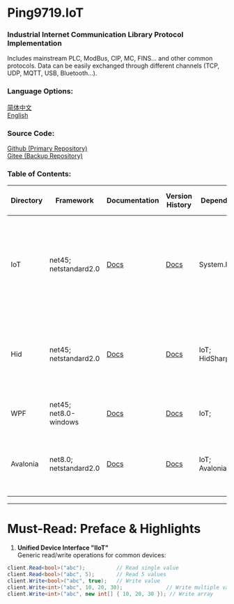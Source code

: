 ﻿# Ping9719.IoT

### Industrial Internet Communication Library Protocol Implementation
Includes mainstream PLC, ModBus, CIP, MC, FINS... and other common protocols. Data can be easily exchanged through different channels (TCP, UDP, MQTT, USB, Bluetooth...).

### Language Options:
[简体中文](README.md) </br>
[English](README_en-US.md) </br>

### Source Code:
[Github (Primary Repository)](https://github.com/ping9719/IoT)  
[Gitee (Backup Repository)](https://gitee.com/ping9719/IoT)   

### Table of Contents:
| Directory  | Framework                 | Documentation                                 | Version History                            | Dependencies          | NuGet Package<br>(Released when stable) | Description |
|------------|---------------------------|-----------------------------------------------|--------------------------------------------|-----------------------|-----------------------------------------|-------------|
| IoT        | net45;<br>netstandard2.0  | [Docs](Ping9719.IoT/docs/README.md)           |[Docs](Ping9719.IoT/docs/VERSION.md)        | System.IO.Ports       | Ping9719.IoT                            | Cross-platform library. Includes communication (TCP, UDP, USB...), protocols (ModBus, MC, FINS...), algorithms (CRC, LRC...), and devices (RFID, scanners...) |
| Hid        | net45;<br>netstandard2.0  | [Docs](Ping9719.IoT.Hid/docs/README.md)       |[Docs](Ping9719.IoT.Hid/docs/VERSION.md)    | IoT;<br>HidSharp     | Ping9719.IoT.Hid                        | Cross-platform channel library. Extends IoT to support USB/Bluetooth data transmission on Windows, Android, iOS devices |
| WPF        | net45;<br>net8.0-windows | [Docs](Ping9719.IoT.WPF/docs/README.md)       |[Docs](Ping9719.IoT.WPF/docs/VERSION.md)    | IoT;                 | Ping9719.IoT.WPF                        | Windows-only UI library for rapid debugging of IoT protocols/devices |
| Avalonia   | net8.0;<br>netstandard2.0| [Docs](Ping9719.IoT.Avalonia/docs/README.md)  |[Docs](Ping9719.IoT.Avalonia/docs/VERSION.md)| IoT;<br>Avalonia     | Ping9719.IoT.Avalonia                   | Cross-platform UI library for debugging protocols/devices on Windows, Android, iOS devices |

---

# Must-Read: Preface & Highlights
1. **Unified Device Interface "IIoT"**  
Generic read/write operations for common devices:  
```csharp
client.Read<bool>("abc");          // Read single value
client.Read<bool>("abc", 5);       // Read 5 values
client.Write<bool>("abc", true);   // Write value
client.Write<int>("abc", 10, 20, 30);              // Write multiple values
client.Write<int>("abc", new int[] { 10, 20, 30 }); // Write array
```